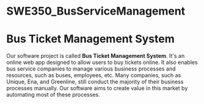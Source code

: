 # SWE350_BusServiceManagement
<h1>Bus Ticket Management System</h1>

<p>Our software project is called <strong>Bus Ticket Management System</strong>. It's an online web app designed to allow users to buy tickets online. It also enables bus service companies to manage various business processes and resources, such as buses, employees, etc. Many companies, such as Unique, Ena, and Greenline, still conduct the majority of their business processes manually. Our software aims to create value in this market by automating most of these processes.</p>
